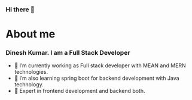 ### Hi there 👋

<!--
**DineshNKumar/DIneshNKumar** is a ✨ _special_ ✨ repository because its `README.md` (this file) appears on your GitHub profile.

Here are some ideas to get you started:

- 🔭 I’m currently working on ...
- 🌱 I’m currently learning ...
- 👯 I’m looking to collaborate on ...
- 🤔 I’m looking for help with ...
- 💬 Ask me about ...
- 📫 How to reach me: ...
- 😄 Pronouns: ...
- ⚡ Fun fact: ...
-->
# About me 
### Dinesh Kumar. I am a Full Stack Developer
- 🌱 I’m currently working as Full stack developer with MEAN and MERN technologies. 
- 🔭 I’m also learning spring boot for backend development with Java technology. 
- 🌱 Expert in frontend development and backend both. 


